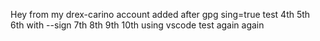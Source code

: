 Hey from my drex-carino account
    added after gpg
    sing=true test
    4th
    5th
    6th with --sign
    7th
    8th
    9th
    10th
    using vscode
    test again
    again
